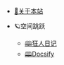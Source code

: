 <!-- docs/_sidebar.md -->

- [👦关于本站](/readme.md)
  
- 🪐空间跳跃
  - [🕮狂人日记](/zh-cn/home1/)
  - [🕮Docsify](/zh-cn/home2/)

